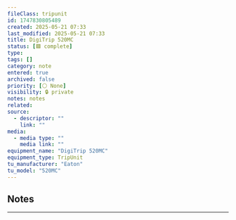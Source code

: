 ```yaml
---
fileClass: tripunit
id: 1747830805489
created: 2025-05-21 07:33
last_modified: 2025-05-21 07:33
title: DigiTrip 520MC
status: [🟩 complete]
type: 
tags: []
category: note
entered: true
archived: false
priority: [⚪ None]
visibility: 🔒 private
notes: notes
related: 
source:
  - descriptor: ""
    link: ""
media:
  - media type: ""
    media link: ""
equipment_name: "DigiTrip 520MC"
equipment_type: TripUnit
tu_manufacturer: "Eaton"
tu_model: "520MC"
---
```


## Notes
---

